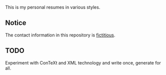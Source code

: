 This is my personal resumes in various styles.

## Notice
The contact information in this repository is [fictitious][1].

## TODO
Experiment with ConTeXt and XML technology and write once, generate
for all.

[1]: https://en.wikipedia.org/wiki/Fictitious_telephone_number
